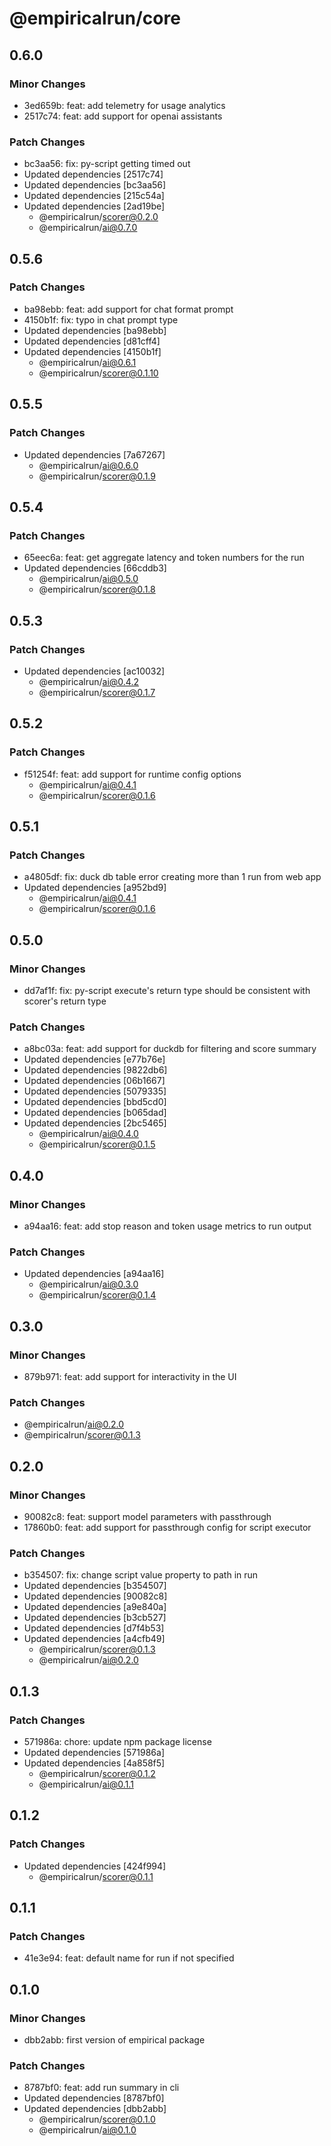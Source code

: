 # @empiricalrun/core

## 0.6.0

### Minor Changes

- 3ed659b: feat: add telemetry for usage analytics
- 2517c74: feat: add support for openai assistants

### Patch Changes

- bc3aa56: fix: py-script getting timed out
- Updated dependencies [2517c74]
- Updated dependencies [bc3aa56]
- Updated dependencies [215c54a]
- Updated dependencies [2ad19be]
  - @empiricalrun/scorer@0.2.0
  - @empiricalrun/ai@0.7.0

## 0.5.6

### Patch Changes

- ba98ebb: feat: add support for chat format prompt
- 4150b1f: fix: typo in chat prompt type
- Updated dependencies [ba98ebb]
- Updated dependencies [d81cff4]
- Updated dependencies [4150b1f]
  - @empiricalrun/ai@0.6.1
  - @empiricalrun/scorer@0.1.10

## 0.5.5

### Patch Changes

- Updated dependencies [7a67267]
  - @empiricalrun/ai@0.6.0
  - @empiricalrun/scorer@0.1.9

## 0.5.4

### Patch Changes

- 65eec6a: feat: get aggregate latency and token numbers for the run
- Updated dependencies [66cddb3]
  - @empiricalrun/ai@0.5.0
  - @empiricalrun/scorer@0.1.8

## 0.5.3

### Patch Changes

- Updated dependencies [ac10032]
  - @empiricalrun/ai@0.4.2
  - @empiricalrun/scorer@0.1.7

## 0.5.2

### Patch Changes

- f51254f: feat: add support for runtime config options
  - @empiricalrun/ai@0.4.1
  - @empiricalrun/scorer@0.1.6

## 0.5.1

### Patch Changes

- a4805df: fix: duck db table error creating more than 1 run from web app
- Updated dependencies [a952bd9]
  - @empiricalrun/ai@0.4.1
  - @empiricalrun/scorer@0.1.6

## 0.5.0

### Minor Changes

- dd7af1f: fix: py-script execute's return type should be consistent with scorer's return type

### Patch Changes

- a8bc03a: feat: add support for duckdb for filtering and score summary
- Updated dependencies [e77b76e]
- Updated dependencies [9822db6]
- Updated dependencies [06b1667]
- Updated dependencies [5079335]
- Updated dependencies [bbd5cd0]
- Updated dependencies [b065dad]
- Updated dependencies [2bc5465]
  - @empiricalrun/ai@0.4.0
  - @empiricalrun/scorer@0.1.5

## 0.4.0

### Minor Changes

- a94aa16: feat: add stop reason and token usage metrics to run output

### Patch Changes

- Updated dependencies [a94aa16]
  - @empiricalrun/ai@0.3.0
  - @empiricalrun/scorer@0.1.4

## 0.3.0

### Minor Changes

- 879b971: feat: add support for interactivity in the UI

### Patch Changes

- @empiricalrun/ai@0.2.0
- @empiricalrun/scorer@0.1.3

## 0.2.0

### Minor Changes

- 90082c8: feat: support model parameters with passthrough
- 17860b0: feat: add support for passthrough config for script executor

### Patch Changes

- b354507: fix: change script value property to path in run
- Updated dependencies [b354507]
- Updated dependencies [90082c8]
- Updated dependencies [a9e840a]
- Updated dependencies [b3cb527]
- Updated dependencies [d7f4b53]
- Updated dependencies [a4cfb49]
  - @empiricalrun/scorer@0.1.3
  - @empiricalrun/ai@0.2.0

## 0.1.3

### Patch Changes

- 571986a: chore: update npm package license
- Updated dependencies [571986a]
- Updated dependencies [4a858f5]
  - @empiricalrun/scorer@0.1.2
  - @empiricalrun/ai@0.1.1

## 0.1.2

### Patch Changes

- Updated dependencies [424f994]
  - @empiricalrun/scorer@0.1.1

## 0.1.1

### Patch Changes

- 41e3e94: feat: default name for run if not specified

## 0.1.0

### Minor Changes

- dbb2abb: first version of empirical package

### Patch Changes

- 8787bf0: feat: add run summary in cli
- Updated dependencies [8787bf0]
- Updated dependencies [dbb2abb]
  - @empiricalrun/scorer@0.1.0
  - @empiricalrun/ai@0.1.0
